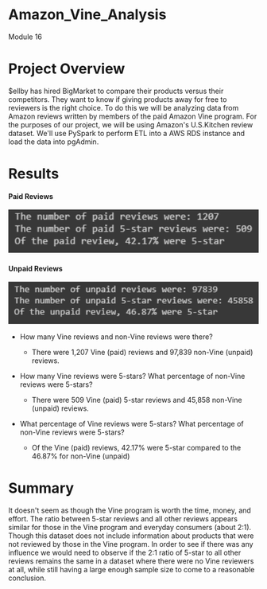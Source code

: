 # Amazon_Vine_Analysis
Module 16

# Project Overview

$ellby has hired BigMarket to compare their products versus their competitors. They want to know if giving products away for free to reviewers is the right choice. To do this we will be analyzing data from Amazon reviews written by members of the paid Amazon Vine program. For the purposes of our project, we will be using Amazon's U.S.Kitchen review dataset. We'll use PySpark to perform ETL into a AWS RDS instance and load the data into pgAdmin. 

# Results

#### Paid Reviews
<img src="https://github.com/nguyenauloi/Amazon_Vine_Analysis/blob/main/resources/imgs/paid_reviews.PNG" width="600">

#### Unpaid Reviews
<img src="https://github.com/nguyenauloi/Amazon_Vine_Analysis/blob/main/resources/imgs/unpaid_reviews.PNG" width="600">

 - How many Vine reviews and non-Vine reviews were there?
    - There were 1,207 Vine (paid) reviews and 97,839 non-Vine (unpaid) reviews.

- How many Vine reviews were 5-stars? What percentage of non-Vine reviews were 5-stars?
    - There were 509 Vine (paid) 5-star reviews and 45,858 non-Vine (unpaid) reviews.

- What percentage of Vine reviews were 5-stars? What percentage of non-Vine reviews were 5-stars?
    - Of the Vine (paid) reviews, 42.17% were 5-star compared to the 46.87% for non-Vine (unpaid)

# Summary

It doesn't seem as though the Vine program is worth the time, money, and effort. The ratio between 5-star reviews and all other reviews appears similar for those in the Vine program and everyday consumers (about 2:1). Though this dataset does not include information about products that were not reviewed by those in the Vine program. In order to see if there was any influence we would need to observe if the 2:1 ratio of 5-star to all other reviews remains the same in a dataset where there were no Vine reviewers at all, while still having a large enough sample size to come to a reasonable conclusion. 
